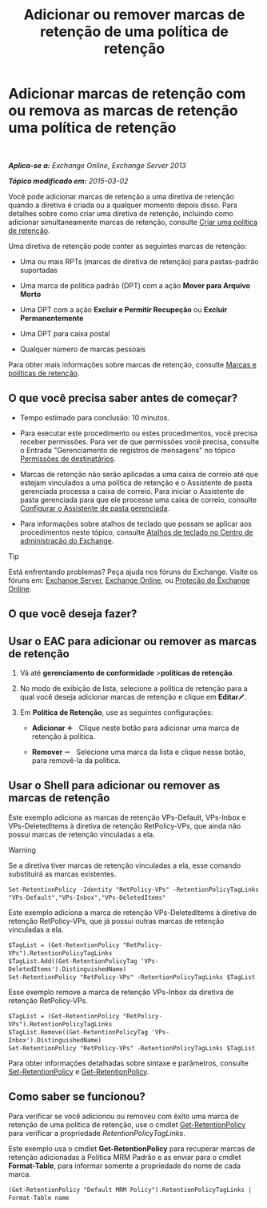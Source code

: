 ﻿---
title: 'Adicionar ou remover marcas de retenção de uma política de retenção'
TOCTitle: Adicionar marcas de retenção com ou remova as marcas de retenção uma política de retenção
ms:assetid: 3a5196ce-2764-453d-9bc1-5ec22d06b40d
ms:mtpsurl: https://technet.microsoft.com/pt-br/library/Dd362328(v=EXCHG.150)
ms:contentKeyID: 50485351
ms.date: 05/22/2018
mtps_version: v=EXCHG.150
ms.translationtype: MT
---

# Adicionar marcas de retenção com ou remova as marcas de retenção uma política de retenção

 

_**Aplica-se a:** Exchange Online, Exchange Server 2013_

_**Tópico modificado em:** 2015-03-02_

Você pode adicionar marcas de retenção a uma diretiva de retenção quando a diretiva é criada ou a qualquer momento depois disso. Para detalhes sobre como criar uma diretiva de retenção, incluindo como adicionar simultaneamente marcas de retenção, consulte [Criar uma política de retenção](create-a-retention-policy-exchange-2013-help.md).

Uma diretiva de retenção pode conter as seguintes marcas de retenção:

  - Uma ou mais RPTs (marcas de diretiva de retenção) para pastas-padrão suportadas

  - Uma marca de política padrão (DPT) com a ação **Mover para Arquivo Morto**

  - Uma DPT com a ação **Excluir e Permitir Recupeção** ou **Excluir Permanentemente**

  - Uma DPT para caixa postal

  - Qualquer número de marcas pessoais

Para obter mais informações sobre marcas de retenção, consulte [Marcas e políticas de retenção](https://docs.microsoft.com/pt-br/exchange/security-and-compliance/messaging-records-management/retention-tags-and-policies).

## O que você precisa saber antes de começar?

  - Tempo estimado para conclusão: 10 minutos.

  - Para executar este procedimento ou estes procedimentos, você precisa receber permissões. Para ver de que permissões você precisa, consulte o Entrada "Gerenciamento de registros de mensagens" no tópico [Permissões de destinatários](recipients-permissions-exchange-2013-help.md).

  - Marcas de retenção não serão aplicadas a uma caixa de correio até que estejam vinculados a uma política de retenção e o Assistente de pasta gerenciada processa a caixa de correio. Para iniciar o Assistente de pasta gerenciada para que ele processe uma caixa de correio, consulte [Configurar o Assistente de pasta gerenciada](configure-the-managed-folder-assistant-exchange-2013-help.md).

  - Para informações sobre atalhos de teclado que possam se aplicar aos procedimentos neste tópico, consulte [Atalhos de teclado no Centro de administração do Exchange](keyboard-shortcuts-in-the-exchange-admin-center-exchange-online-protection-help.md).


> [!TIP]
> Está enfrentando problemas? Peça ajuda nos fóruns do Exchange. Visite os fóruns em: <A href="https://go.microsoft.com/fwlink/p/?linkid=60612">Exchange Server</A>, <A href="https://go.microsoft.com/fwlink/p/?linkid=267542">Exchange Online</A>, ou <A href="https://go.microsoft.com/fwlink/p/?linkid=285351">Proteção do Exchange Online</A>.



## O que você deseja fazer?

## Usar o EAC para adicionar ou remover as marcas de retenção

1.  Vá até **gerenciamento de conformidade** \>**políticas de retenção**.

2.  No modo de exibição de lista, selecione a política de retenção para a qual você deseja adicionar marcas de retenção e clique em **Editar**![Ícone de edição](images/JJ218640.6f53ccb2-1f13-4c02-bea0-30690e6ea71d(EXCHG.150).gif "Ícone de edição").

3.  Em **Política de Retenção**, use as seguintes configurações:
    
      - **Adicionar** ![Ícone Adicionar](images/JJ218640.c1e75329-d6d7-4073-a27d-498590bbb558(EXCHG.150).gif "Ícone Adicionar")   Clique neste botão para adicionar uma marca de retenção à política.
    
      - **Remover** ![ícone Remover](images/JJ657492.479b6ced-8d64-4277-a725-f17fea202b28(EXCHG.150).gif "ícone Remover")   Selecione uma marca da lista e clique nesse botão, para removê-la da política.

## Usar o Shell para adicionar ou remover as marcas de retenção

Este exemplo adiciona as marcas de retenção VPs-Default, VPs-Inbox e VPs-DeletedItems à diretiva de retenção RetPolicy-VPs, que ainda não possui marcas de retenção vinculadas a ela.


> [!WARNING]
> Se a diretiva tiver marcas de retenção vinculadas a ela, esse comando substituirá as marcas existentes.



    Set-RetentionPolicy -Identity "RetPolicy-VPs" -RetentionPolicyTagLinks "VPs-Default","VPs-Inbox","VPs-DeletedItems"

Este exemplo adiciona a marca de retenção VPs-DeletedItems à diretiva de retenção RetPolicy-VPs, que já possui outras marcas de retenção vinculadas a ela.

    $TagList = (Get-RetentionPolicy "RetPolicy-VPs").RetentionPolicyTagLinks
    $TagList.Add((Get-RetentionPolicyTag 'VPs-DeletedItems').DistinguishedName)
    Set-RetentionPolicy "RetPolicy-VPs" -RetentionPolicyTagLinks $TagList

Esse exemplo remove a marca de retenção VPs-Inbox da diretiva de retenção RetPolicy-VPs.

    $TagList = (Get-RetentionPolicy "RetPolicy-VPs").RetentionPolicyTagLinks
    $TagList.Remove((Get-RetentionPolicyTag 'VPs-Inbox').DistinguishedName)
    Set-RetentionPolicy "RetPolicy-VPs" -RetentionPolicyTagLinks $TagList

Para obter informações detalhadas sobre sintaxe e parâmetros, consulte [Set-RetentionPolicy](https://technet.microsoft.com/pt-br/library/dd335196\(v=exchg.150\)) e [Get-RetentionPolicy](https://technet.microsoft.com/pt-br/library/dd298086\(v=exchg.150\)).

## Como saber se funcionou?

Para verificar se você adicionou ou removeu com êxito uma marca de retenção de uma política de retenção, use o cmdlet [Get-RetentionPolicy](https://technet.microsoft.com/pt-br/library/dd298086\(v=exchg.150\)) para verificar a propriedade *RetentionPolicyTagLinks*.

Este exemplo usa o cmdlet **Get-RetentionPolicy** para recuperar marcas de retenção adicionadas à Política MRM Padrão e as enviar para o cmdlet **Format-Table**, para informar somente a propriedade do nome de cada marca.

    (Get-RetentionPolicy "Default MRM Policy").RetentionPolicyTagLinks | Format-Table name

